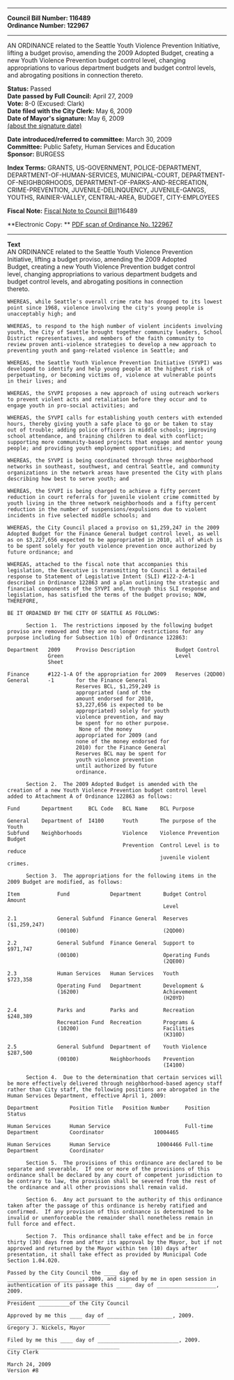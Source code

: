 * * * * *  
  
**Council Bill Number: [](#h0)[](#h2)116489**   
**Ordinance Number: 122967**  
  
* * * * *  
  
AN ORDINANCE related to the Seattle Youth Violence Prevention Initiative, lifting a budget proviso, amending the 2009 Adopted Budget, creating a new Youth Violence Prevention budget control level, changing appropriations to various department budgets and budget control levels, and abrogating positions in connection thereto.  
  
**Status:** Passed   
**Date passed by Full Council:** April 27, 2009   
**Vote:** 8-0 (Excused: Clark)   
**Date filed with the City Clerk:** May 6, 2009   
**Date of Mayor's signature:** May 6, 2009   
[(about the signature date)](/~public/approvaldate.htm)   
  
  
**Date introduced/referred to committee:** March 30, 2009   
**Committee:** Public Safety, Human Services and Education   
**Sponsor:** BURGESS   
  
**Index Terms:** GRANTS, US-GOVERNMENT, POLICE-DEPARTMENT, DEPARTMENT-OF-HUMAN-SERVICES, MUNICIPAL-COURT, DEPARTMENT-OF-NEIGHBORHOODS, DEPARTMENT-OF-PARKS-AND-RECREATION, CRIME-PREVENTION, JUVENILE-DELINQUENCY, JUVENILE-GANGS, YOUTHS, RAINIER-VALLEY, CENTRAL-AREA, BUDGET, CITY-EMPLOYEES  
  
**Fiscal Note:** [Fiscal Note to Council Bill](http://clerk.seattle.gov/~public/fnote/116489.htm)[](#h1)[](#h3)116489  
  
**Electronic Copy: ** [PDF scan of Ordinance No. 122967](/~archives/Ordinances/Ord_122967.pdf)  
  
* * * * *  
  
**Text**  
    AN ORDINANCE related to the Seattle Youth Violence Prevention  
    Initiative, lifting a budget proviso, amending the 2009 Adopted  
    Budget, creating a new Youth Violence Prevention budget control  
    level, changing appropriations to various department budgets and  
    budget control levels, and abrogating positions in connection  
    thereto.  
  
    WHEREAS, while Seattle's overall crime rate has dropped to its lowest  
    point since 1968, violence involving the city's young people is  
    unacceptably high; and  
  
    WHEREAS, to respond to the high number of violent incidents involving  
    youth, the City of Seattle brought together community leaders, School  
    District representatives, and members of the faith community to  
    review proven anti-violence strategies to develop a new approach to  
    preventing youth and gang-related violence in Seattle; and  
  
    WHEREAS, the Seattle Youth Violence Prevention Initiative (SYVPI) was  
    developed to identify and help young people at the highest risk of  
    perpetuating, or becoming victims of, violence at vulnerable points  
    in their lives; and  
  
    WHEREAS, the SYVPI proposes a new approach of using outreach workers  
    to prevent violent acts and retaliation before they occur and to  
    engage youth in pro-social activities; and  
  
    WHEREAS, the SYVPI calls for establishing youth centers with extended  
    hours, thereby giving youth a safe place to go or be taken to stay  
    out of trouble; adding police officers in middle schools; improving  
    school attendance, and training children to deal with conflict;  
    supporting more community-based projects that engage and mentor young  
    people; and providing youth employment opportunities; and  
  
    WHEREAS, the SYVPI is being coordinated through three neighborhood  
    networks in southeast, southwest, and central Seattle, and community  
    organizations in the network areas have presented the City with plans  
    describing how best to serve youth; and  
  
    WHEREAS, the SYVPI is being charged to achieve a fifty percent  
    reduction in court referrals for juvenile violent crime committed by  
    youth living in the three network neighborhoods and a fifty percent  
    reduction in the number of suspensions/expulsions due to violent  
    incidents in five selected middle schools; and  
  
    WHEREAS, the City Council placed a proviso on $1,259,247 in the 2009  
    Adopted Budget for the Finance General budget control level, as well  
    as on $3,227,656 expected to be appropriated in 2010, all of which is  
    to be spent solely for youth violence prevention once authorized by  
    future ordinance; and  
  
    WHEREAS, attached to the fiscal note that accompanies this  
    legislation, the Executive is transmitting to Council a detailed  
    response to Statement of Legislative Intent (SLI) #122-2-A-1  
    described in Ordinance 122863 and a plan outlining the strategic and  
    financial components of the SYVPI and, through this SLI response and  
    legislation, has satisfied the terms of the budget proviso; NOW,  
    THEREFORE,  
  
    BE IT ORDAINED BY THE CITY OF SEATTLE AS FOLLOWS:  
  
          Section 1.  The restrictions imposed by the following budget  
    proviso are removed and they are no longer restrictions for any  
    purpose including for Subsection 1(b) of Ordinance 122863:  
  
    Department   2009     Proviso Description             Budget Control  
                 Green                                    Level  
                 Sheet  
  
    Finance      #122-1-A Of the appropriation for 2009   Reserves (2QD00)  
    General      -1       for the Finance General  
                          Reserves BCL, $1,259,249 is  
                          appropriated (and of the  
                          amount endorsed for 2010,  
                          $3,227,656 is expected to be  
                          appropriated) solely for youth  
                          violence prevention, and may  
                          be spent for no other purpose.  
                           None of the money  
                          appropriated for 2009 (and  
                          none of the money endorsed for  
                          2010) for the Finance General  
                          Reserves BCL may be spent for  
                          youth violence prevention  
                          until authorized by future  
                          ordinance.  
  
          Section 2.  The 2009 Adopted Budget is amended with the  
    creation of a new Youth Violence Prevention budget control level  
    added to Attachment A of Ordinance 122863 as follows:  
  
    Fund       Department     BCL Code   BCL Name    BCL Purpose  
  
    General    Department of  I4100      Youth       The purpose of the Youth  
    Subfund    Neighborhoods             Violence    Violence Prevention Budget  
                                         Prevention  Control Level is to reduce  
                                                     juvenile violent crimes.  
  
          Section 3.  The appropriations for the following items in the  
    2009 Budget are modified, as follows:  
  
    Item            Fund             Department       Budget Control   Amount  
                                                      Level  
  
    2.1             General Subfund  Finance General  Reserves             ($1,259,247)  
                    (00100)                           (2QD00)  
  
    2.2             General Subfund  Finance General  Support to              $971,747  
                    (00100)                           Operating Funds  
                                                      (2QE00)  
  
    2.3             Human Services   Human Services   Youth                    $723,358  
                    Operating Fund   Department       Development &  
                    (16200)                           Achievement  
                                                      (H20YD)  
  
    2.4             Parks and        Parks and        Recreation               $248,389  
                    Recreation Fund  Recreation       Programs &  
                    (10200)                           Facilities  
                                                      (K310D)  
  
    2.5             General Subfund  Department of    Youth Violence           $287,500  
                    (00100)          Neighborhoods    Prevention  
                                                      (I4100)  
  
          Section 4.  Due to the determination that certain services will  
    be more effectively delivered through neighborhood-based agency staff  
    rather than City staff, the following positions are abrogated in the  
    Human Services Department, effective April 1, 2009:  
  
    Department          Position Title   Position Number     Position Status  
  
    Human Services      Human Service                        Full-time  
    Department          Coordinator                10004465  
  
    Human Services      Human Service               10004466 Full-time  
    Department          Coordinator  
  
          Section 5.  The provisions of this ordinance are declared to be  
    separate and severable.  If one or more of the provisions of this  
    ordinance shall be declared by any court of competent jurisdiction to  
    be contrary to law, the provision shall be severed from the rest of  
    the ordinance and all other provisions shall remain valid.  
  
          Section 6.  Any act pursuant to the authority of this ordinance  
    taken after the passage of this ordinance is hereby ratified and  
    confirmed.  If any provision of this ordinance is determined to be  
    invalid or unenforceable the remainder shall nonetheless remain in  
    full force and effect.  
  
          Section 7.  This ordinance shall take effect and be in force  
    thirty (30) days from and after its approval by the Mayor, but if not  
    approved and returned by the Mayor within ten (10) days after  
    presentation, it shall take effect as provided by Municipal Code  
    Section 1.04.020.  
  
    Passed by the City Council the ____ day of  
    ________________________, 2009, and signed by me in open session in  
    authentication of its passage this _____ day of ___________________, 2009.  
    _________________________________  
    President __________of the City Council  
  
    Approved by me this ____ day of _____________________, 2009.  
    _________________________________  
    Gregory J. Nickels, Mayor  
  
    Filed by me this ____ day of __________________________, 2009.  
    ____________________________________  
    City Clerk  
  
    March 24, 2009  
    Version #8  
